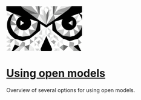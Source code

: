 <img src="../logo.png" alt="logo" width="200"/>

# [Using open models](https://owlseyes.net/using-open-models/)

Overview of several options for using open models.
